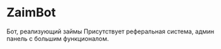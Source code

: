 # ZaimBot
Бот, реализующий займы
Присутствует реферальная система, админ панель с большим функционалом.
